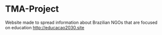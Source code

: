 # TMA-Project
Website made to spread information about Brazilian NGOs that are focused on education
http://educacao2030.site
